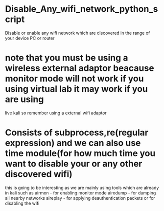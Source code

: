 # Disable_Any_wifi_network_python_script
Disable or enable any wifi network which are discovered in the range of your device PC or router


# note that you must  be  using a wireless external adaptor beacause monitor mode will not work if you using virtual lab it may work if you are using
live kali so remember using a external wifi adaptor



# Consists of subprocess,re(regular expression) and we can also use time module(for how much time you want to disable your or any other discovered wifi)

this is going to be interesting as we are mainly using tools which are already in kali such as 
airmon - for enabling monitor mode 
airodump - for dumping all nearby networks
aireplay - for applying deauthentication packets or for disabling the wifi
